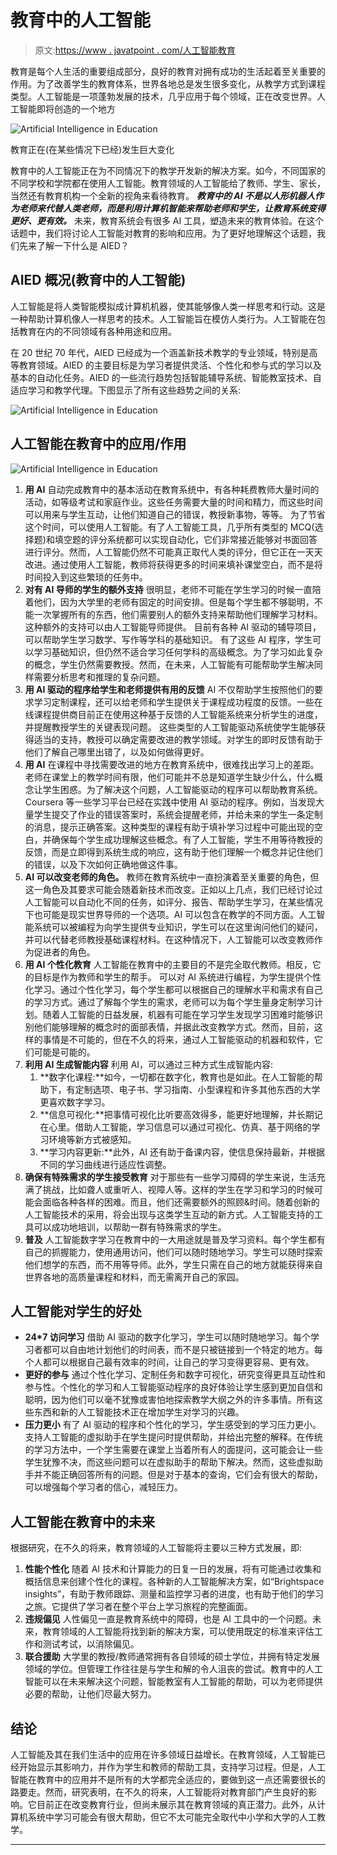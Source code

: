 # 教育中的人工智能

> 原文:[https://www . javatpoint . com/人工智能教育](https://www.javatpoint.com/artificial-intelligence-in-education)

教育是每个人生活的重要组成部分，良好的教育对拥有成功的生活起着至关重要的作用。为了改善学生的教育体系，世界各地总是发生很多变化，从教学方式到课程类型。人工智能是一项蓬勃发展的技术，几乎应用于每个领域，正在改变世界。人工智能即将创造的一个地方

![Artificial Intelligence in Education](../Images/de55b2fa34615b6923bdbd2e760e527d.png)

教育正在(在某些情况下已经)发生巨大变化

教育中的人工智能正在为不同情况下的教学开发新的解决方案。如今，不同国家的不同学校和学院都在使用人工智能。教育领域的人工智能给了教师、学生、家长，当然还有教育机构一个全新的视角来看待教育。 ***教育中的 AI 不是以人形机器人作为老师来代替人类老师，而是利用计算机智能来帮助老师和学生，让教育系统变得更好、更有效。*** 未来，教育系统会有很多 AI 工具，塑造未来的教育体验。在这个话题中，我们将讨论人工智能对教育的影响和应用。为了更好地理解这个话题，我们先来了解一下什么是 AIED？

## AIED 概况(教育中的人工智能)

人工智能是将人类智能模拟成计算机机器，使其能够像人类一样思考和行动。这是一种帮助计算机像人一样思考的技术。人工智能旨在模仿人类行为。人工智能在包括教育在内的不同领域有各种用途和应用。

在 20 世纪 70 年代，AIED 已经成为一个涵盖新技术教学的专业领域，特别是高等教育领域。AIED 的主要目标是为学习者提供灵活、个性化和参与式的学习以及基本的自动化任务。AIED 的一些流行趋势包括智能辅导系统、智能教室技术、自适应学习和教学代理。下图显示了所有这些趋势之间的关系:

![Artificial Intelligence in Education](../Images/c919e946ebf025d2465f3f1c80fbf08d.png)

## 人工智能在教育中的应用/作用

![Artificial Intelligence in Education](../Images/e413dd0447102077066b0f5971b74360.png)

1.  **用 AI**
    自动完成教育中的基本活动在教育系统中，有各种耗费教师大量时间的活动，如等级考试和家庭作业。这些任务需要大量的时间和精力，而这些时间可以用来与学生互动，让他们知道自己的错误，教授新事物，等等。
    为了节省这个时间，可以使用人工智能。有了人工智能工具，几乎所有类型的 MCQ(选择题)和填空题的评分系统都可以实现自动化，它们非常接近能够对书面回答进行评分。然而，人工智能仍然不可能真正取代人类的评分，但它正在一天天改进。通过使用人工智能，教师将获得更多的时间来填补课堂空白，而不是将时间投入到这些繁琐的任务中。
2.  **对有 AI 导师的学生的额外支持**
    很明显，老师不可能在学生学习的时候一直陪着他们，因为大学里的老师有固定的时间安排。但是每个学生都不够聪明，不能一次掌握所有的东西，他们需要别人的额外支持来帮助他们理解学习材料。这种额外的支持可以由人工智能导师提供。
    目前有各种 AI 驱动的辅导项目，可以帮助学生学习数学、写作等学科的基础知识。
    有了这些 AI 程序，学生可以学习基础知识，但仍然不适合学习任何学科的高级概念。为了学习如此复杂的概念，学生仍然需要教授。然而，在未来，人工智能有可能帮助学生解决同样需要分析思考和推理的复杂问题。
3.  **用 AI 驱动的程序给学生和老师提供有用的反馈**
    AI 不仅帮助学生按照他们的要求学习定制课程，还可以给老师和学生提供关于课程成功程度的反馈。一些在线课程提供商目前正在使用这种基于反馈的人工智能系统来分析学生的进度，并提醒教授学生的关键表现问题。
    这些类型的人工智能驱动系统使学生能够获得适当的支持，教授可以确定需要改进的教学领域。对学生的即时反馈有助于他们了解自己哪里出错了，以及如何做得更好。
4.  **用 AI**
    在课程中寻找需要改进的地方在教育系统中，很难找出学习上的差距。老师在课堂上的教学时间有限，他们可能并不总是知道学生缺少什么，什么概念让学生困惑。为了解决这个问题，人工智能驱动的程序可以帮助教育系统。
    Coursera 等一些学习平台已经在实践中使用 AI 驱动的程序。例如，当发现大量学生提交了作业的错误答案时，系统会提醒老师，并给未来的学生一条定制的消息，提示正确答案。这种类型的课程有助于填补学习过程中可能出现的空白，并确保每个学生成功理解这些概念。有了人工智能，学生不用等待教授的反馈，而是立即得到系统生成的响应，这有助于他们理解一个概念并记住他们的错误，以及下次如何正确地做这件事。
5.  **AI 可以改变老师的角色。**
    教师在教育系统中一直扮演着至关重要的角色，但这一角色及其要求可能会随着新技术而改变。正如以上几点，我们已经讨论过人工智能可以自动化不同的任务，如评分、报告、帮助学生学习，在某些情况下也可能是现实世界导师的一个选项。AI 可以包含在教学的不同方面。人工智能系统可以被编程为向学生提供专业知识，学生可以在这里询问他们的疑问，并可以代替老师教授基础课程材料。在这种情况下，人工智能可以改变教师作为促进者的角色。
6.  **用 AI 个性化教育**
    人工智能在教育中的主要目的不是完全取代教师。相反，它的目标是作为教师和学生的帮手。
    可以对 AI 系统进行编程，为学生提供个性化学习。通过个性化学习，每个学生都可以根据自己的理解水平和需求有自己的学习方式。通过了解每个学生的需求，老师可以为每个学生量身定制学习计划。随着人工智能的日益发展，机器有可能在学习学生发现学习困难时能够识别他们能够理解的概念时的面部表情，并据此改变教学方式。然而，目前，这样的事情是不可能的，但在不久的将来，通过人工智能驱动的机器和软件，它们可能是可能的。
7.  **利用 AI 生成智能内容**
    利用 AI，可以通过三种方式生成智能内容:
    1.  **数字化课程:**如今，一切都在数字化，教育也是如此。在人工智能的帮助下，有定制选项、电子书、学习指南、小型课程和许多其他东西的大学更喜欢数字学习。
    2.  **信息可视化:**把事情可视化比听要高效得多，能更好地理解，并长期记在心里。借助人工智能，学习信息可以通过可视化、仿真、基于网络的学习环境等新方式被感知。
    3.  **学习内容更新:**此外，AI 还有助于备课内容，使信息保持最新，并根据不同的学习曲线进行适应性调整。
8.  **确保有特殊需求的学生接受教育**
    对于那些有一些学习障碍的学生来说，生活充满了挑战，比如聋人或重听人、视障人等。这样的学生在学习和学习的时候可能会面临各种各样的困难。而且，他们还需要额外的照顾&时间。随着创新的人工智能技术的采用，将会出现与这类学生互动的新方式。人工智能支持的工具可以成功地培训，以帮助一群有特殊需求的学生。
9.  **普及**
    人工智能数字学习在教育中的一大用途就是普及学习资料。每个学生都有自己的抓握能力，使用通用访问，他们可以随时随地学习。学生可以随时探索他们想学的东西，而不用等导师。此外，学生只需在自己的地方就能获得来自世界各地的高质量课程和材料，而无需离开自己的家园。

## 人工智能对学生的好处

*   **24*7 访问学习**
    借助 AI 驱动的数字化学习，学生可以随时随地学习。每个学习者都可以自由地计划他们的时间表，而不是只被链接到一个特定的地方。每个人都可以根据自己最有效率的时间，让自己的学习变得更容易、更有效。
*   **更好的参与**
    通过个性化学习、定制任务和数字可视化，研究变得更具互动性和参与性。个性化的学习和人工智能驱动程序的良好体验让学生感到更加自信和聪明，因为他们可以毫不犹豫或害怕地探索教学大纲之外的许多事情。所有这些东西和新的人工智能技术正在增加学生对学习的兴趣。
*   **压力更小**
    有了 AI 驱动的程序和个性化的学习，学生感受到的学习压力更小。支持人工智能的虚拟助手在学生提问时提供帮助，并给出完整的解释。在传统的学习方法中，一个学生需要在课堂上当着所有人的面提问，这可能会让一些学生犹豫不决，而这些问题可以在虚拟助手的帮助下解决。然而，这些虚拟助手并不能正确回答所有的问题。但是对于基本的查询，它们会有很大的帮助，可以增强每个学习者的信心，减轻压力。

## 人工智能在教育中的未来

根据研究，在不久的将来，教育领域的人工智能将主要以三种方式发展，即:

1.  **性能个性化**
    随着 AI 技术和计算能力的日复一日的发展，将有可能通过收集和概括信息来创建个性化的课程。各种新的人工智能解决方案，如“Brightspace insights”，有助于教师跟踪、测量和监控学习者的进度，也有助于他们的学习之旅。它提供了学习者在整个平台上学习旅程的完整画面。
2.  **违规偏见**
    人性偏见一直是教育系统中的障碍，也是 AI 工具中的一个问题。未来，教育领域的人工智能将找到新的解决方案，可以使用既定的标准来评估工作和测试考试，以消除偏见。
3.  **联合援助**
    大学里的教授/教师通常拥有各自领域的硕士学位，并拥有特定发展领域的学位。但管理工作往往是与学生和解的令人沮丧的尝试。教育中的人工智能可以在未来解决这个问题，智能教室有人工智能的帮助，可以为老师提供必要的帮助，让他们尽最大努力。

## 结论

人工智能及其在我们生活中的应用在许多领域日益增长。在教育领域，人工智能已经开始显示其影响力，并作为学生和教师的帮助工具，支持学习过程。但是，人工智能在教育中的应用并不是所有的大学都完全适应的，要做到这一点还需要很长的路要走。然而，研究表明，在不久的将来，人工智能将对教育部门产生良好的影响。它目前正在改变教育行业，但尚未展示其在教育领域的真正潜力。此外，从计算机系统中学习可能会有很大帮助，但它不太可能完全取代中小学和大学的人工教学。

* * *